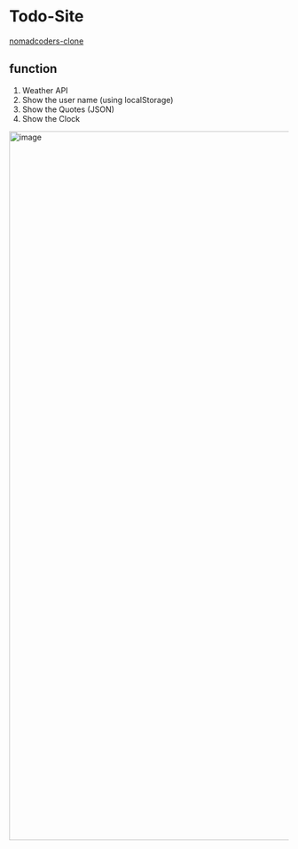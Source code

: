 # Todo-Site


[nomadcoders-clone](https://nomadcoders.co/javascript-for-beginners/lobby)

## function
1. Weather API
2. Show the user name (using localStorage)
3. Show the Quotes (JSON)
4. Show the Clock

<img width="1276" alt="image" src="https://user-images.githubusercontent.com/57488270/154849671-11e3359f-3468-4519-83e2-bb381c2213b1.png">
